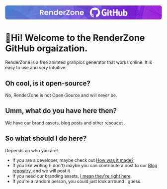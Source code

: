 ![RenderZone Banner](https://raw.githubusercontent.com/RenderZoneGH/.github/main/profile/RenderZone%20GitHub.png)
# 🙋Hi! Welcome to the RenderZone GitHub orgaization. 
RenderZone is a free animted grahpics generator that works online. It is easy to use and very intuitive. 

## Oh cool, is it open-source?
No, RenderZone is not Open-Source and will  _never_ be.

## Umm, what do you have here then?
We have our brand assets, blog posts and other resouces.

## So what should I do  here?
Depends on who you are! 

- If you are a developer, maybe check out [How was it  made?](https://github.com/renderzone/renderzone/wiki/How-was-it-made%3F)
- If you like writing (I don't)  maybe you can contribute a post to our [Blog repositry](https://github.com/renderzone/blog), and we will post it
- If you need our branding assets, [I mean they're right here](https://github.com/renderzone/brand-assets).
- If you're a random person, you could just look arround I guess. 

